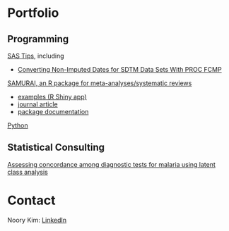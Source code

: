 # Portfolio


## Programming

[SAS Tips](/sas-tips), including
  * [Converting Non-Imputed Dates for SDTM Data Sets With PROC FCMP](https://pharmasug.org/proceedings/2017/TT/PharmaSUG-2017-TT07.pdf)

[SAMURAI, an R package for meta-analyses/systematic reviews](/R-samurai)
  * [examples (R Shiny app)](https://noory.shinyapps.io/samurai_example/)
  * [journal article](https://doi.org/10.1186/2046-4053-3-27)
  * [package documentation](https://cran.r-project.org/web/packages/SAMURAI/SAMURAI.pdf)

[Python](/python)


## Statistical Consulting

[Assessing concordance among diagnostic tests for malaria using latent class analysis](/stat-lca-malaria-tests)



# Contact

Noory Kim: [LinkedIn](https://www.linkedin.com/in/noory)
